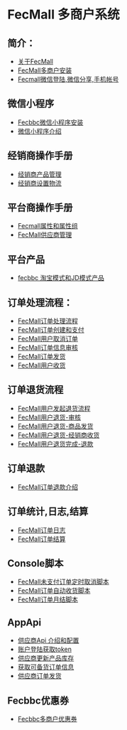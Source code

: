 FecMall 多商户系统
===============================

简介：
---------

*  [关于FecMall](fecmall-about.md)
*  [FecMall多商户安装](fecmall-install.md)
*  [Fecmall微信登陆,微信分享,手机帐号](fecmall-addons-phone-account.md)

微信小程序
---------

*  [Fecbbc微信小程序安装](fecmall-micro-install.md)
*  [微信小程序介绍](fecmall-micro-about.md)


经销商操作手册
----------
*  [经销商产品管理](fecmall-bbc-bdmin-product.md)
*  [经销商设置物流](fecmall-bbc-bdmin-shipping.md)


平台商操作手册
----------

*  [Fecmall属性和属性组](fecmall-bbc-admin-attribute.md)
*  [FecMall供应商管理](fecmall-bbc-admin-bdmin-manager.md)




平台产品
----------

*  [fecbbc 淘宝模式和JD模式产品](fecmall-bbc-jd-taobao-product.md)


订单处理流程：
----------

*  [FecMall订单处理流程](fecmall-order-process.md)
*  [FecMall订单创建和支付](fecmall-order-create-and-payment.md)
*  [FecMall用户取消订单](fecmall-order-cancel.md)
*  [FecMall订单信息审核](fecmall-order-audit.md)
*  [FecMall订单发货](fecmall-order-dispatch.md)
*  [FecMall用户收货](fecmall-order-customer-received.md)



订单退货流程
----------

*  [FecMall用户发起退货流程](fecmall-order-aftersale-request.md)
*  [FecMall用户退货-审核](fecmall-order-aftersale-audit.md)
*  [FecMall用户退货-商品发货](fecmall-order-aftersale-dispatch.md)
*  [FecMall用户退货-经销商收货](fecmall-order-aftersale-receive.md)
*  [FecMall用户退货完成-退款](fecmall-order-aftersale-refund.md)


订单退款
-------

*  [FecMall订单退款介绍](fecmall-order-refund-about.md)




订单统计,日志,结算
----------

*  [FecMall订单日志](fecmall-order-log.md)
*  [FecMall订单结算](fecmall-order-month.md)



Console脚本
----------
*  [FecMall未支付订单定时取消脚本](fecmall-console-order-cancel.md)
*  [FecMall订单自动收货脚本](fecmall-order-auto-received.md)
*  [FecMall订单月结脚本](fecmall-order-auto-month-yj.md)

AppApi
---------

*  [供应商Api 介绍和配置](fbbcbase-api.md)
*  [账户登陆获取token](fbbcbase-api-login-and-verification.md)
*  [供应商更新产品库存](fbbcbase-api-prudoct-update-stock.md)
*  [获取可备货订单信息](fbbcbase-api-order-processing.md)
*  [供应商订单发货](fbbcbase-api-order-dispatch.md)


Fecbbc优惠券
---------

*  [Fecbbc多商户优惠券](fecmall-fecbbc-coupon.md)



